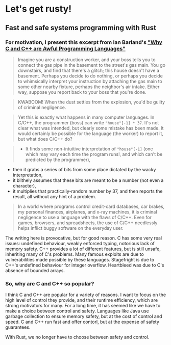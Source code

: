 # Let's get rusty!
## Fast and safe systems programming with Rust
<!--
Ideas for talk:
* Introduction: why C and C++ are so popular, where Rust fits in and why it is 
  exciting.
* Three pillars of design
    * Abstraction without overhead
    * Memory safety without garbage collection
    * Concurrency without data races
* Features
    * trait-based generics
    * pattern matching
    * sensible build systems!
    * namespaces
    * modules
    * "blisteringly fast"
    * type inference-->

### For motivation, I present this excerpt from Ian Barland's ["Why C and C++ are Awful Programming Languages"](http://www.radford.edu/ibarland/Manifestoes/whyC++isBad.shtml)

> Imagine you are a construction worker, and your boss tells you to connect the 
gas pipe in the basement to the street's gas main. You go downstairs, and find 
that there's a glitch; this house doesn't have a basement. Perhaps you decide 
to do nothing, or perhaps you decide to whimsically interpret your instruction 
by attaching the gas main to some other nearby fixture, perhaps the neighbor's 
air intake. Either way, suppose you report back to your boss that you're done.

> KWABOOM! When the dust settles from the explosion, you'd be guilty of 
> criminal 
negligence.

> Yet this is exactly what happens in many computer languages. In C/C++, the 
programmer (boss) can write `"house"[-1] * 37`. It's not clear what was 
intended, but clearly some mistake has been made. It would certainly be 
possible for the language (the worker) to report it, but what does C/C++ do?

> * It finds some non-intuitive interpretation of `"house"[-1]` (one which may 
>   vary 
each time the program runs!, and which can't be predicted by the programmer),
* then it grabs a series of bits from some place dictated by the wacky 
  interpretation,
* it blithely assumes that these bits are meant to be a number (not even a 
character),
* it multiplies that practically-random number by 37, and
then reports the result, all without any hint of a problem.

> In a world where programs control credit-card databases, car brakes, my 
personal finances, airplanes, and x-ray machines, it is criminal negligence to 
use a language with the flaws of C/C++. Even for games, browsers, and 
spreadsheets, the use of C/C++ needlessly helps inflict buggy software on the 
everyday user.

The writing here is provocative, but for good reason.  C has some very real 
issues: undefined behaviour, weakly enforced typing, notorious lack of memory 
safety.  C++ provides a lot of different features, but is still unsafe, 
inheriting many of C's problems.  Many famous exploits are due to 
vulnerabilities made possible by these languages.  Stagefright is due to C++'s 
undefined behaviour for integer overflow.  Heartbleed was due to C's absence of 
bounded arrays.

### So, why are C and C++ so popular?

I think C and C++ are popular for a variety of reasons.  I want to focus on the 
high level of control they provide, and their runtime efficiency, which are 
strong motivators for many.  For a long time, it has seemed like we have to 
make a choice between control and safety.  Languages like Java use garbage 
collection to ensure memory safety, but at the cost of control and speed.  C 
and C++ run fast and offer contorl, but at the expense of safety guarantees.

With Rust, we no longer have to choose between safety and control.
